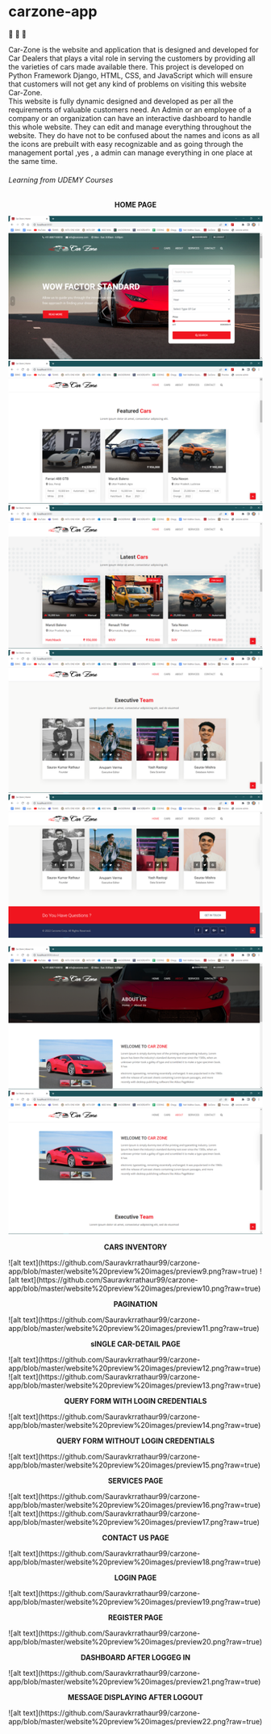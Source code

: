 # carzone-app


:blue_car:
:car:
:red_car:

Car-Zone is the website and application that is designed and developed for Car Dealers that plays a vital role in serving the customers by providing all the varieties of cars made available there. This project is developed on Python Framework Django, HTML, CSS, and JavaScript which will ensure that customers will not get any kind of problems on visiting this website Car-Zone.  
This website is fully dynamic designed and developed as per all the requirements of valuable customers need. 
An Admin or an employee of a company or an organization can have an interactive dashboard to handle this whole website. They can edit and manage everything throughout the website. They do have not to be confused about the names and icons as all the icons are prebuilt with easy recognizable and as going through the management  portal ,yes , a admin can manage everything in one place at the same time. 

<h6>Learning from UDEMY Courses</h6>

<p align="center"><b>HOME PAGE</b></p>

![alt text](https://github.com/Sauravkrrathaur99/carzone-app/blob/master/website%20preview%20images/preview1.png?raw=true)
![alt text](https://github.com/Sauravkrrathaur99/carzone-app/blob/master/website%20preview%20images/preview2.png?raw=true)
![alt text](https://github.com/Sauravkrrathaur99/carzone-app/blob/master/website%20preview%20images/preview3.png?raw=true)
![alt text](https://github.com/Sauravkrrathaur99/carzone-app/blob/master/website%20preview%20images/preview5.png?raw=true)
![alt text](https://github.com/Sauravkrrathaur99/carzone-app/blob/master/website%20preview%20images/preview6.png?raw=true)

![alt text](https://github.com/Sauravkrrathaur99/carzone-app/blob/master/website%20preview%20images/preview7.png?raw=true)
![alt text](https://github.com/Sauravkrrathaur99/carzone-app/blob/master/website%20preview%20images/preview8.png?raw=true)
<p align="center"><b>CARS INVENTORY</b></p>
![alt text](https://github.com/Sauravkrrathaur99/carzone-app/blob/master/website%20preview%20images/preview9.png?raw=true)
![alt text](https://github.com/Sauravkrrathaur99/carzone-app/blob/master/website%20preview%20images/preview10.png?raw=true)
<p align="center"><b>PAGINATION</b></p>
![alt text](https://github.com/Sauravkrrathaur99/carzone-app/blob/master/website%20preview%20images/preview11.png?raw=true)
<p align="center"><b>sINGLE CAR-DETAIL PAGE</b></p>
![alt text](https://github.com/Sauravkrrathaur99/carzone-app/blob/master/website%20preview%20images/preview12.png?raw=true)
![alt text](https://github.com/Sauravkrrathaur99/carzone-app/blob/master/website%20preview%20images/preview13.png?raw=true)
<p align="center"><b>QUERY FORM WITH LOGIN CREDENTIALS</b></p>
![alt text](https://github.com/Sauravkrrathaur99/carzone-app/blob/master/website%20preview%20images/preview14.png?raw=true)
<p align="center"><b>QUERY FORM WITHOUT LOGIN CREDENTIALS</b></p>
![alt text](https://github.com/Sauravkrrathaur99/carzone-app/blob/master/website%20preview%20images/preview15.png?raw=true)
<p align="center"><b>SERVICES PAGE</b></p>
![alt text](https://github.com/Sauravkrrathaur99/carzone-app/blob/master/website%20preview%20images/preview16.png?raw=true)
![alt text](https://github.com/Sauravkrrathaur99/carzone-app/blob/master/website%20preview%20images/preview17.png?raw=true)
<p align="center"><b>CONTACT US PAGE</b></p>
![alt text](https://github.com/Sauravkrrathaur99/carzone-app/blob/master/website%20preview%20images/preview18.png?raw=true)
<p align="center"><b>LOGIN PAGE</b></p>
![alt text](https://github.com/Sauravkrrathaur99/carzone-app/blob/master/website%20preview%20images/preview19.png?raw=true)
<p align="center"><b>REGISTER PAGE</b></p>
![alt text](https://github.com/Sauravkrrathaur99/carzone-app/blob/master/website%20preview%20images/preview20.png?raw=true)
<p align="center"><b>DASHBOARD AFTER LOGGEG IN</b></p>
![alt text](https://github.com/Sauravkrrathaur99/carzone-app/blob/master/website%20preview%20images/preview21.png?raw=true)
<p align="center"><b>MESSAGE DISPLAYING AFTER LOGOUT</b></p>
![alt text](https://github.com/Sauravkrrathaur99/carzone-app/blob/master/website%20preview%20images/preview22.png?raw=true)

